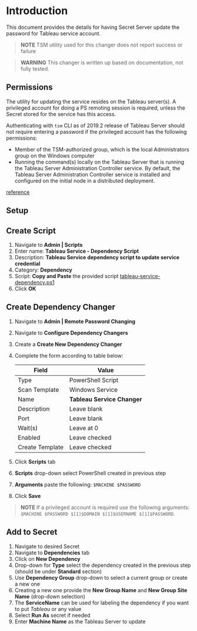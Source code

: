 # Introduction

This document provides the details for having Secret Server update the password for Tableau service account.

> **NOTE** TSM utility used for this changer does not report success or failure

> **WARNING** This changer is written up based on documentation, not fully tested.

## Permissions

The utility for updating the service resides on the Tableau server(s). A privileged account for doing a PS remoting session is required, unless the Secret stored for the service has this access.

Authenticating with `tsm` CLI as of 2019.2 release of Tableau Server should not require entering a password if the privileged account has the following permissions:

- Member of the TSM-authorized group, which is the local Administrators group on the Windows computer
- Running the command(s) locally on the Tableau Server that is running the Tableau Server Administration Controller service. By default, the Tableau Server Administration Controller service is installed and configured on the initial node in a distributed deployment.

[reference](https://help.tableau.com/current/server/en-us/tsm.htm#Authenti)

## Setup

## Create Script

1. Navigate to **Admin | Scripts**
2. Enter name: **Tableau Service - Dependency Script**
3. Description: **Tableau Service dependency script to update service credential**
4. Category: **Dependency**
5. Script: **Copy and Paste** the provided script [tableau-service-dependency.ps1](tableau-service-dependency.ps1)
6. Click **OK**

## Create Dependency Changer

1. Navigate to **Admin | Remote Password Changing**
2. Navigate to **Configure Dependency Changers**
3. Create a **Create New Dependency Changer**
4. Complete the form according to table below:

    | Field           | Value                      |
    | --------------- | -------------------------- |
    | Type            | PowerShell Script          |
    | Scan Template   | Windows Service            |
    | Name            | **Tableau Service Changer** |
    | Description     | Leave blank                |
    | Port            | Leave blank                |
    | Wait(s)         | Leave at 0                 |
    | Enabled         | Leave checked              |
    | Create Template | Leave checked              |

5. Click **Scripts** tab
6. **Scripts** drop-down select PowerShell created in previous step
7. **Arguments** paste the following: `$MACHINE $PASSWORD`
8. Click **Save**

> **NOTE** If a privileged account is required use the following arguments: `$MACHINE $PASSWORD $[1]$DOMAIN $[1]$USERNAME $[1]$PASSWORD`.

## Add to Secret

1. Navigate to desired Secret
2. Navigate to **Dependencies** tab
3. Click on **New Dependency**
4. Drop-down for **Type** select the dependency created in the previous step (should be under **Standard** section)
5. Use **Dependency Group** drop-down to select a current group or create a new one
6. Creating a new one provide the **New Group Name** and **New Group Site Name** (drop-down selection)
7. The **ServiceName** can be used for labeling the dependency if you want to put *Tableau* or any value
8. Select **Run As** secret if needed
9. Enter **Machine Name** as the Tableau Server to update
